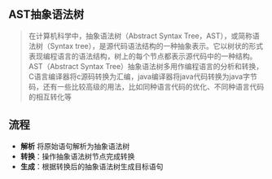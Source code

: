 ## AST抽象语法树
> 在计算机科学中，抽象语法树（Abstract Syntax Tree，AST），或简称语法树（Syntax tree），是源代码语法结构的一种抽象表示。它以树状的形式表现编程语言的语法结构，树上的每个节点都表示源代码中的一种结构。AST（Abstract Syntax Tree）抽象语法树多用作编程语言的分析和转换，C语言编译器将c源码转换为汇编，java编译器将java代码转换为java字节码，还有一些比较高级的用法，比如同种语言代码的优化、不同种语言代码的相互转化等

## 流程
* **解析** 将原始语句解析为抽象语法树
* **转换**：操作抽象语法树节点完成转换
* **生成**：根据转换后的抽象语法树生成目标语句
